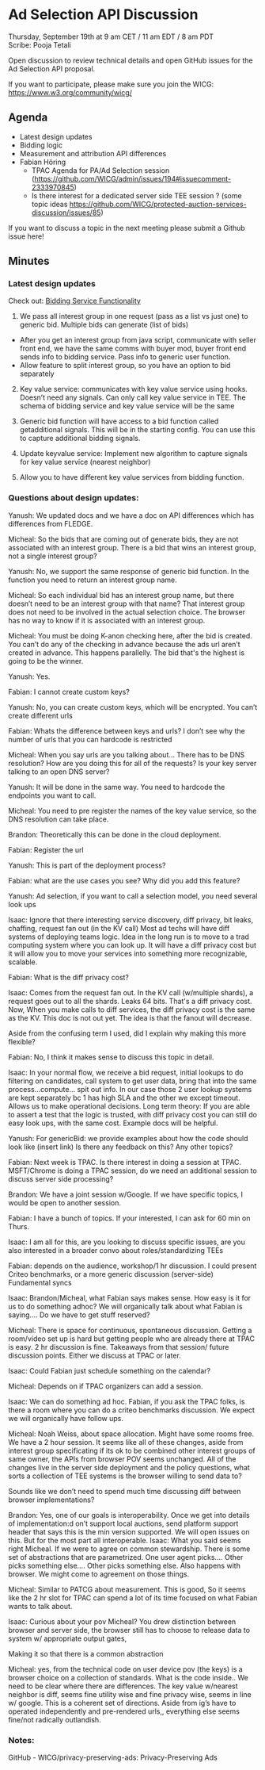 # Ad Selection API Discussion
Thursday, September 19th at 9 am CET / 11 am EDT /  8 am PDT   
Scribe: Pooja Tetali


Open discussion to review technical details and open GitHub issues for the Ad Selection API proposal.


If you want to participate, please make sure you join the WICG: https://www.w3.org/community/wicg/   
## Agenda
* Latest design updates   
* Bidding logic    
* Measurement and attribution API differences    
* Fabian Höring 
  * TPAC Agenda for PA/Ad Selection session (https://github.com/WICG/admin/issues/194#issuecomment-2333970845)
  * Is there interest for a dedicated server side TEE session ? (some topic ideas https://github.com/WICG/protected-auction-services-discussion/issues/85)

If you want to discuss a topic in the next meeting please submit a Github issue here!

## Minutes
###  Latest design updates
Check out: [Bidding Service Functionality](https://github.com/WICG/privacy-preserving-ads/blob/main/Bidding%20Service%20functionality.md)


1.  We pass all interest group in one request (pass as a list vs just one) to generic bid. Multiple bids can generate (list of bids) 
* After you get an interest group from java script, communicate with seller front end, we have the same comms with buyer mod, buyer front end sends info to bidding service. Pass info to generic user function. 
* Allow feature to split interest group, so you have an option to bid separately 

2. Key value service: communicates with key value service using hooks. Doesn’t need any signals. Can only call key value service in TEE. The schema of bidding service and key value service will be the same 

3. Generic bid function will have access to a bid function called getadditional signals. This will be in the starting config. You can use this to capture additional bidding signals. 

4. Update keyvalue service: Implement new algorithm to capture signals for key value service (nearest neighbor) 

5. Allow you to have different key value services from bidding function. 

### Questions about design updates: 

Yanush: We updated docs and we have a doc on API differences which has differences from FLEDGE. 

Micheal: So the bids that are coming out of generate bids, they are not associated with an interest group. There is a bid that wins an interest group, not a single interest group? 

Yanush: No, we support the same response of generic bid function. In the function you need to return an interest group name. 

Micheal: So each individual bid has an interest group name, but there doesn’t need to be an interest group with that name? That interest group does not need to be involved in the actual selection choice. The browser has no way to know if it is associated with an interest group. 

Micheal: You must be doing K-anon checking here, after the bid is created. You can’t do any of the checking in advance because the ads url aren’t created in advance. This happens parallelly. The bid that's the highest is going to be the winner. 

Yanush: Yes.

Fabian: I cannot create custom keys? 

Yanush: No, you can create custom keys, which will be encrypted. You can’t create different urls 

Fabian: Whats the difference between keys and urls? I don’t see why the number of urls that you can hardcode is restricted

Micheal: When you say urls are you talking about… There has to be DNS resolution? How are you doing this for all of the requests? Is your key server talking to an open DNS server? 

Yanush: It will be done in the same way. You need to hardcode the endpoints you want to call. 

Micheal: You need to pre register the names of the key value service, so the DNS resolution can take place. 

Brandon: Theoretically this can be done in the cloud deployment. 

Fabian: Register the url 

Yanush: This is part of the deployment process? 

Fabian: what are the use cases you see? Why did you add this feature? 

Yanush: Ad selection, if you want to call a selection model, you need several look ups

Isaac: Ignore that there interesting service discovery, diff privacy, bit leaks, chaffing, request fan out (in the KV call) Most ad techs will have diff systems of deploying teams logic. Idea in the long run is to move to a trad computing system where you can look up. It will have a diff privacy cost but it will allow you to move your services into something more recognizable, scalable. 

Fabian: What is the diff privacy cost? 

Isaac: Comes from the request fan out. In the KV call (w/multiple shards), a request goes out to all the shards. Leaks 64 bits. That's a diff privacy cost. Now, When you make calls to diff services, the diff privacy cost is the same as the KV. This doc is not out yet. The idea is that the fanout will decrease. 

Aside from the confusing term I used, did I explain why making this more flexible? 

Fabian: No, I think it makes sense to discuss this topic in detail. 

Isaac: In your normal flow, we receive a bid request, initial lookups to do filtering on candidates, call system to get user data, bring that into the same process…compute… spit out info. In our case those 2 user lookup systems are kept separately bc 1 has high SLA and the other we except timeout. Allows us to make operational decisions. Long term theory: If you are able to assert a test that the logic is trusted, with diff privacy cost you can still do easy look ups, with the same cost. Example docs will be helpful. 

Yanush: For genericBid: we provide examples about how the code should look like (insert link) Is there any feedback on this? Any other topics? 

Fabian: Next week is TPAC. Is there interest in doing a session at TPAC. MSFT/Chrome is doing a TPAC session, do we need an additional session to discuss server side processing? 

Brandon: We have a joint session w/Google. If we have specific topics, I would be open to another session. 

Fabian: I have a bunch of topics. If your interested, I can ask for 60 min on Thurs. 

Isaac: I am all for this, are you looking to discuss specific issues, are you also interested in a broader convo about roles/standardizing TEEs

Fabian: depends on the audience, workshop/1 hr discussion. I could present Criteo benchmarks, or a more generic discussion (server-side) Fundamental syncs 

Isaac: Brandon/Micheal, what Fabian says makes sense. How easy is it for us to do something adhoc? We will organically talk about what Fabian is saying…. Do we have to get stuff reserved? 

Micheal: There is space for continuous, spontaneous discussion. Getting a room/video set up is hard but getting people who are already there at TPAC is easy. 2 hr discussion is fine. Takeaways from that session/ future discussion points. Either we discuss at TPAC or later. 

Isaac: Could Fabian just schedule something on the calendar? 

Micheal: Depends on if TPAC organizers can add a session. 

Isaac: We can do something ad hoc. Fabian, if you ask the TPAC folks, is there a room where you can do a criteo benchmarks discussion. We expect we will organically have follow ups. 

Micheal: Noah Weiss, about space allocation. Might have some rooms free. We have a 2 hour session. It seems like all of these changes, aside from interest group specificating if its ok to be combined other interest groups of same owner, the APIs from browser POV seems unchanged. All of the changes live in the server side deployment and the policy questions, what sorts a collection of TEE systems is the browser willing to send data to? 

Sounds like we don’t need to spend much time discussing diff between browser implementations? 

Brandon: Yes, one of our goals is interoperability. Once we get into details of implementation:d on’t support local auctions, send platform support header that says this is the min version supported. We will open issues on this.  But for the most part all interoperable. 
Isaac: What you said seems right Micheal. If we were to agree on common stewardship. There is some set of abstractions that are parametrized. One user agent picks…. Other picks something else…. Other picks something else. Also happens with browser. We might come to agreement on those things. 

Micheal: Similar to PATCG about measurement. This is good, So it seems like the 2 hr slot for TPAC can spend a lot of its time focused on what Fabian wants to talk about. 

Isaac: Curious about your pov Micheal? You drew distinction between browser and server side, the browser still has to choose to release data to system w/ appropriate output gates, 

Making it so that there is a common abstraction

Micheal: yes, from the technical code on user device pov (the keys) is a browser choice on a collection of standards. What is the code inside.. We need to be clear where there are differences. The key value w/nearest neighbor is diff, seems fine utility wise and fine privacy wise, seems in line w/ google. This is a coherent set of directions. Aside from ig’s have to operated independently and pre-rendered urls,, everything else seems fine/not radically outlandish. 

### Notes:
GitHub - WICG/privacy-preserving-ads: Privacy-Preserving Ads










